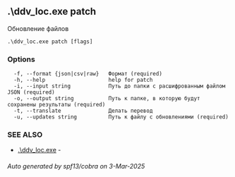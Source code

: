 ## .\ddv_loc.exe patch

Обновление файлов

```
.\ddv_loc.exe patch [flags]
```

### Options

```
  -f, --format {json|csv|raw}   Формат (required)
  -h, --help                    help for patch
  -i, --input string            Путь до папки с расшифрованным файлом JSON (required)
  -o, --output string           Путь к папке, в которую будут сохранены результаты (required)
  -t, --translate               Делать перевод
  -u, --updates string          Путь к файлу с обновлениями (required)
```

### SEE ALSO

* [.\ddv_loc.exe](ddv_loc.exe.md)	 - 

###### Auto generated by spf13/cobra on 3-Mar-2025
